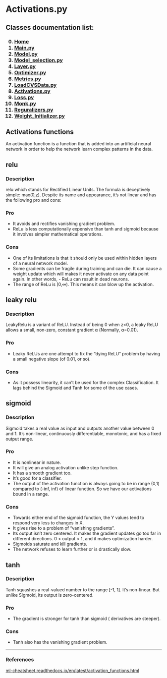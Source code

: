 # Activations.py

<p>
<h2>
Classes documentation list:
</h2>
<h3>

0. <a href="https://giacomo-antonioli.github.io/Machine_Learning_Project/"> Home </a>
1. [Main.py](./docs/mainDoc.md) 
2. [Model.py](./docs/ModelDoc.md)
3. [Model_selection.py](./docs/model_selectionDoc.md)
4. [Layer.py](./docs/layerDoc.md)
5. [Optimizer.py](./docs/OptimizersDoc.md)
6. [Metrics.py](./docs/metricsDoc.md)
7. [LoadCVSData.py](./docs/loadCSVDataDoc.md)
8. [Activations.py](./docs/activations.md)
9. [Loss.py](./docs/loss.md)
10. [Monk.py](./docs/monk.md)
11. [Reguralizers.py](./docs/reguralizers.md)
12. [Weight_Initializer.py](./docs/weightInizializer.md)


</h3>

</p>

## Activations functions
<p>
An activation function is a function that is added into an artificial neural network in order to help the network learn complex patterns in the data. 
</p>

## relu
<h3> Description </h3>
<p> 
 relu which stands for Rectified Linear Units. The formula is deceptively simple: max(0,z). Despite its name and appearance, it’s not linear and has the following pro and cons:

<h3> Pro </h3>

- It avoids and rectifies vanishing gradient problem.
- ReLu is less computationally expensive than tanh and sigmoid because it involves simpler mathematical operations.


<h3> Cons </h3>

- One of its limitations is that it should only be used within hidden layers of a neural network model.
- Some gradients can be fragile during training and can die. It can cause a weight update which will makes it never activate on any data point again. In other words, - ReLu can result in dead neurons.
- The range of ReLu is [0,∞). This means it can blow up the activation.

</p>

## leaky relu
<h3> Description </h3>
<p> 
 LeakyRelu is a variant of ReLU. Instead of being 0 when z<0, a leaky ReLU allows a small, non-zero, constant gradient α (Normally, α=0.01). 

<h3> Pro </h3>

- Leaky ReLUs are one attempt to fix the “dying ReLU” problem by having a small negative slope (of 0.01, or so).


<h3> Cons </h3>

- As it possess linearity, it can’t be used for the complex Classification. It lags behind the Sigmoid and Tanh for some of the use cases.

</p>

## sigmoid
<h3> Description </h3>
<p> 
 Sigmoid takes a real value as input and outputs another value between 0 and 1.
 It’s non-linear, continuously differentiable, monotonic, and has a fixed output range.

<h3> Pro </h3>

- It is nonlinear in nature. 
- It will give an analog activation unlike step function.
- It has a smooth gradient too.
- It’s good for a classifier.
- The output of the activation function is always going to be in range (0,1) compared to (-inf, inf) of linear function. So we have our activations bound in a range.


<h3> Cons </h3>

- Towards either end of the sigmoid function, the Y values tend to respond very less to changes in X.
- It gives rise to a problem of “vanishing gradients”.
- Its output isn’t zero centered. It makes the gradient updates go too far in different directions. 0 < output < 1, and it makes optimization harder.
- Sigmoids saturate and kill gradients.
- The network refuses to learn further or is drastically slow.

</p>

## tanh
<h3> Description </h3>
<p> 
Tanh squashes a real-valued number to the range [-1, 1]. It’s non-linear. But unlike Sigmoid, its output is zero-centered. 

<h3> Pro </h3>

- The gradient is stronger for tanh than sigmoid ( derivatives are steeper).


<h3> Cons </h3>

- Tanh also has the vanishing gradient problem.

</p>

---

<h3> References </h3>
<a href="https://ml-cheatsheet.readthedocs.io/en/latest/activation_functions.html"> ml-cheatsheet.readthedocs.io/en/latest/activation_functions.html </a>



